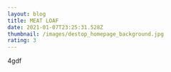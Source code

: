 ```yaml
---
layout: blog
title: MEAT LOAF
date: 2021-01-07T23:25:31.528Z
thumbnail: /images/destop_homepage_background.jpg
rating: 3
---
```

4gdf